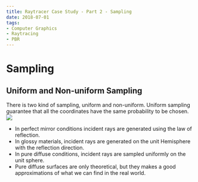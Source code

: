 ```yaml
---
title: Raytracer Case Study - Part 2 - Sampling
date: 2018-07-01
tags:
- Computer Graphics
- Raytracing
- PBR
---
```

# Sampling
## Uniform and Non-uniform Sampling
There is two kind of sampling, uniform and non-uniform. Uniform sampling guarantee that all the coordinates have the same probability to be chosen.
![](https://blog.thomaspoulet.fr/assets/content/Sampling/fig1.png)
- In perfect mirror conditions incident rays are generated using the law of reflection.
- In glossy materials, incident rays are generated on the unit Hemisphere with the reflection direction.
- In pure diffuse conditions, incident rays are sampled uniformly on the unit sphere.
- Pure diffuse surfaces are only theoretical, but they makes a good approximations of what we can find in the real world.


<!-- ## Hemisphere: Spherical Coordinates
The Cartesian coordinates may be retrieved from the spherical coordinates (radius $r$, inclination $θ$, azimuth $φ$), where $r ∈ [0, ∞)$, $θ ∈ [0, π]$, $φ ∈ [0, 2π)$, by:

$$\begin{aligned}x&=r\,\sin \theta \,\cos \varphi \\y&=r\,\sin \theta \,\sin \varphi \\z&=r\,\cos \theta \end{aligned}$$

<img src="https://upload.wikimedia.org/wikipedia/commons/4/4f/3D_Spherical.svg" width="240"  style="display:block; margin:auto;">
<br>

---

# Unit Disk
The (open) unit disk can also be considered to be the region in the complex plane defined by {z:|z|<1}, where |z| denotes the complex modulus. (The closed unit disk is similarly defined as {z:|z|<=1}.

# Disk Point Picking
http://mathworld.wolfram.com/DiskPointPicking.html
<img src="http://mathworld.wolfram.com/images/eps-gif/CircularDistribution_1000.gif" width="320"  style="display:block; margin:auto;">

To generate random points over the unit disk, it is incorrect to use two uniformly distributed variables r in [0,1] and theta in [0,2pi) and then take

x	=	rcostheta
y	=	rsintheta.

Because the area element is given by dA=2pirdr, 	

this gives a concentration of points in the center (left figure above).

The correct transformation is instead given by

x	=	sqrt(r)costheta
y	=	sqrt(r)sintheta
(right figure above).

The probability function for distance d from the center of a point picked at random in a unit disk is

 P(d)=2d. 	
The raw moments are therefore given by

 mu_n^'=2/(2+n), 	

giving a mean distance of d^_=2/3. -->
